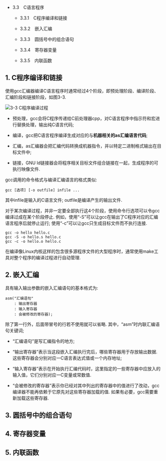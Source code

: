 - 3.3　C语言程序

    - 3.3.1　C程序编译和链接

    - 3.3.2　嵌入汇编

    - 3.3.3　圆括号中的组合语句

    - 3.3.4　寄存器变量

    - 3.3.5　内联函数
    
## 1. C程序编译和链接

使用gcc汇编器编译C语言程序时通常经过4个阶段，即预处理阶段、编译阶段、汇编阶段和链接阶段，如图3-3. 

![3-3 C程序编译过程](images/2.png)

- 预处理，gcc会将C程序传递给C前处理器cpp，对C语言程序中指示符和宏进行替换处理，输出纯C语言代码; 

- 编译，gcc把C语言程序编译生成对应的与**机器相关的as汇编语言代码**; 

- 汇编，as汇编器会把汇编代码转换成机器指令，并以特定二进制格式输出在目标文件中; 

- 链接，GNU ld链接器会将程序相关目标文件组合链接在一起，生成程序的可执行映像文件.  


gcc调用的命令格式与编译汇编语言的格式类似: 

```
gcc [选项] [-o outfile] infile ...
```

其中infile是输入的C语言文件; outfile是编译产生的输出文件. 

对于某次编译过程，并非一定要全部执行这4个阶段，使用命令行选项可以令gcc编译过成在某个阶段停止. 例如，使用“-S”可以让gcc在输出了C程序对应的汇编语言程序后就停止运行; 使用“-c”可以让gcc只生成目标文件而不执行连接. 

```
gcc -o hello hello.c
gcc -S -o hello.s hello.c
gcc -c -o hello.o hello.c
```

在编译像Linux内核这样的包含很多源程序文件的大型程序时，通常使用make工具对整个程序的编译过程进行自动管理. 

## 2. 嵌入汇编

具有输入输出参数的嵌入汇编语句的基本格式为: 

```
asm("汇编语句"
    : 输出寄存器 
    : 输入寄存器
    : 会被修改的寄存器);
```

除了第一行外，后面带冒号的行若不使用就可以省略. 其中，“asm”时内联汇编语句关键词; 

- “汇编语句”是写汇编指令的地方; 

- “输出寄存器”表示当这段嵌入汇编执行完后，哪些寄存器用于存放输出数据. 这些寄存器会分别对应一C语言表达式值或一个内存地址; 

- “输入寄存器”表示在开始执行汇编代码时，这里指定的一些寄存器中应放入的输入值，它们分别对应一C变量或常数值. 

- “会被修改的寄存器”表示你已经对其中列出的寄存器中的值进行了改动，gcc编译器不能再依赖于它原先对这些寄存器加载的值. 如果有必要，gcc需要重新加载这些寄存器. 

## 3. 圆括号中的组合语句

## 4. 寄存器变量

## 5. 内联函数